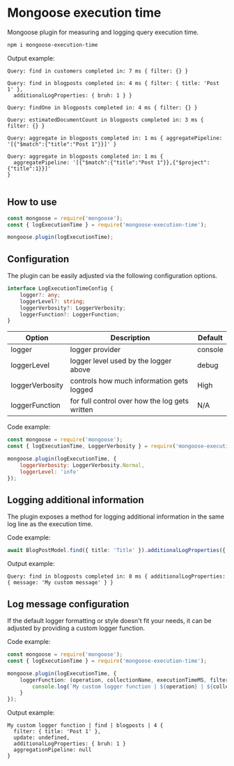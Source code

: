 
# Mongoose execution time

Mongoose plugin for measuring and logging query execution time.

```sh
npm i mongoose-execution-time
```

Output example:

```
Query: find in customers completed in: 7 ms { filter: {} }

Query: find in blogposts completed in: 4 ms { filter: { title: 'Post 1' },
  additionalLogProperties: { bruh: 1 } }

Query: findOne in blogposts completed in: 4 ms { filter: {} }

Query: estimatedDocumentCount in blogposts completed in: 3 ms { filter: {} }

Query: aggregate in blogposts completed in: 1 ms { aggregatePipeline: '[{"$match":{"title":"Post 1"}}]' }

Query: aggregate in blogposts completed in: 1 ms {
  aggregatePipeline: '[{"$match":{"title":"Post 1"}},{"$project":{"title":1}}]'
}


```

## How to use

```js
const mongoose = require('mongoose');
const { logExecutionTime } = require('mongoose-execution-time');

mongoose.plugin(logExecutionTime);
```


## Configuration


The plugin can be easily adjusted via the following configuration options.

```ts
interface LogExecutionTimeConfig {
    logger?: any;
    loggerLevel?: string;
    loggerVerbosity?: LoggerVerbosity;
    loggerFunction?: LoggerFunction;
}
```


| Option  | Description  | Default  |
|---|---|---|
| logger  | logger provider  | console   |
| loggerLevel  | logger level used by the logger above  | debug  |
| loggerVerbosity  | controls how much information gets logged  | High  |
| loggerFunction | for full control over how the log gets written | N/A |


Code example:

```js
const mongoose = require('mongoose');
const { logExecutionTime, LoggerVerbosity } = require('mongoose-execution-time');

mongoose.plugin(logExecutionTime, {
    loggerVerbosity: LoggerVerbosity.Normal,
    loggerLevel: 'info'
});
```
## Logging additional information

The plugin exposes a method for logging additional information in the same log line as the execution time.

Code example:

```ts
await BlogPostModel.find({ title: 'Title' }).additionalLogProperties({ message: 'My custom message'});
```

Output example:

```
Query: find in blogposts completed in: 8 ms { additionalLogProperties: { message: 'My custom message' } }
```

## Log message configuration

If the default logger formatting or style doesn't fit your needs, it can be adjusted by providing a custom logger function.

Code example:

```ts
const mongoose = require('mongoose');
const { logExecutionTime } = require('mongoose-execution-time');

mongoose.plugin(logExecutionTime, {
    loggerFunction: (operation, collectionName, executionTimeMS, filter, update, additionalLogProperties, aggregationPipeline) => {
        console.log(`My custom logger function | ${operation} | ${collectionName} | ${executionTimeMS}`, { filter, update, additionalLogProperties, aggregationPipeline })
    }
});
```

Output example:

```
My custom logger function | find | blogposts | 4 {
  filter: { title: 'Post 1' },
  update: undefined,
  additionalLogProperties: { bruh: 1 }
  aggregationPipeline: null
}
```